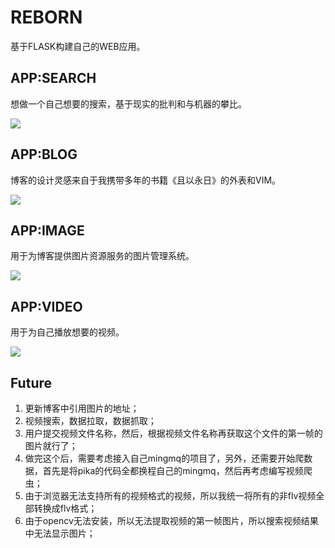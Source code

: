 # REBORN
基于FLASK构建自己的WEB应用。

## APP:SEARCH
想做一个自己想要的搜索，基于现实的批判和与机器的攀比。

![](https://github.com/zswj123/reborn/blob/master/search.png)

## APP:BLOG
博客的设计灵感来自于我携带多年的书籍《且以永日》的外表和VIM。

![](https://github.com/zswj123/reborn/blob/master/blog.png)

## APP:IMAGE
用于为博客提供图片资源服务的图片管理系统。

![](https://github.com/zswj123/reborn/blob/master/image.png)

## APP:VIDEO
用于为自己播放想要的视频。

![](https://github.com/zswj123/reborn/blob/master/video.png)

## Future

1. 更新博客中引用图片的地址；
2. 视频搜索，数据拉取，数据抓取；
3. 用户提交视频文件名称，然后，根据视频文件名称再获取这个文件的第一帧的图片就行了；
4. 做完这个后，需要考虑接入自己mingmq的项目了，另外，还需要开始爬数据，首先是将pika的代码全都换程自己的mingmq，然后再考虑编写视频爬虫；
5. 由于浏览器无法支持所有的视频格式的视频，所以我统一将所有的非flv视频全部转换成flv格式；
6. 由于opencv无法安装，所以无法提取视频的第一帧图片，所以搜索视频结果中无法显示图片；